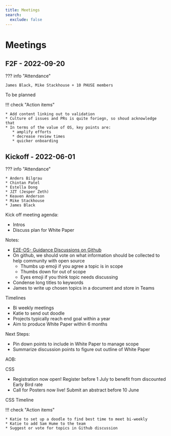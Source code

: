 ```yaml
---
title: Meetings
search:
  exclude: false
---
```


# Meetings

## F2F - 2022-09-20

??? info "Attendance"

    James Black, Mike Stackhouse + 10 PHUSE members

To be planned

!!! check "Action items"
 
    * Add content linking out to validation
    * Culture of issues and PRs is quite foriegn, so shoud acknowledge that
    * In terms of the value of OS, key points are:
       * amplify efforts 
       * decrease review times
       * quicker onboarding

## Kickoff - 2022-06-01

??? info "Attendance"

    * Anders Bilgrau
    * Chintan Patel
    * Estella Dong
    * JZT (Jesper Zeth)
    * Keaven Anderson
    * Mike Stackhouse
    * James Black

Kick off meeting agenda: 

- Intros 
- Discuss plan for White Paper  

Notes: 

- [E2E-OS- Guidance Discussions on Github](https://github.com/phuse-org/E2E-OS-Guidance/discussions/1)  
- On github, we should vote on what information should be collected to help community with open source 
    - Thumbs up emoji if you agree a topic is in scope  
    - Thumbs down for out of scope  
    - Eyes emoji if you think topic needs discussing  
- Condense long titles to keywords  
- James to write up chosen topics in a document and store in Teams 

Timelines 

- Bi weekly meetings 
- Katie to send out doodle 
- Projects typically reach end goal within a year  
- Aim to produce White Paper within 6 months  

Next Steps: 

- Pin down points to include in White Paper to manage scope  
- Summarize discussion points to figure out outline of White Paper  

AOB: 

CSS 

- Registration now open! Register before 1 July to benefit from discounted Early Bird rate  
- Call for Posters now live! Submit an abstract before 10 June  

CSS Timeline  

!!! check "Action items"
 

    * Katie to set up a doodle to find best time to meet bi-weekly 
    * Katie to add Sam Hume to the team 
    * Suggest or vote for topics in Github discussion 
